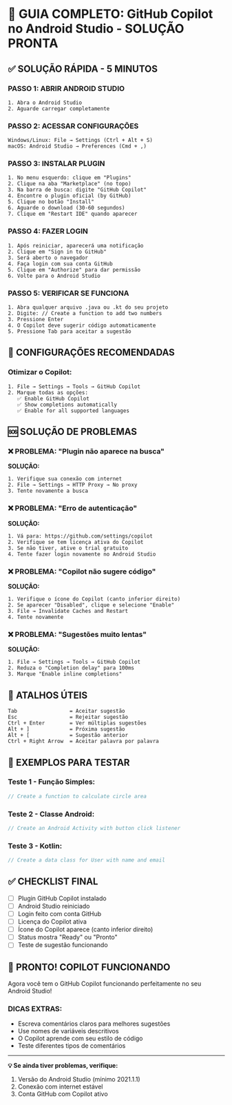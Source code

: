 # 🚀 GUIA COMPLETO: GitHub Copilot no Android Studio - SOLUÇÃO PRONTA

## ✅ SOLUÇÃO RÁPIDA - 5 MINUTOS

### PASSO 1: ABRIR ANDROID STUDIO
```
1. Abra o Android Studio
2. Aguarde carregar completamente
```

### PASSO 2: ACESSAR CONFIGURAÇÕES
```
Windows/Linux: File → Settings (Ctrl + Alt + S)
macOS: Android Studio → Preferences (Cmd + ,)
```

### PASSO 3: INSTALAR PLUGIN
```
1. No menu esquerdo: clique em "Plugins"
2. Clique na aba "Marketplace" (no topo)
3. Na barra de busca: digite "GitHub Copilot"
4. Encontre o plugin oficial (by GitHub)
5. Clique no botão "Install"
6. Aguarde o download (30-60 segundos)
7. Clique em "Restart IDE" quando aparecer
```

### PASSO 4: FAZER LOGIN
```
1. Após reiniciar, aparecerá uma notificação
2. Clique em "Sign in to GitHub"
3. Será aberto o navegador
4. Faça login com sua conta GitHub
5. Clique em "Authorize" para dar permissão
6. Volte para o Android Studio
```

### PASSO 5: VERIFICAR SE FUNCIONA
```
1. Abra qualquer arquivo .java ou .kt do seu projeto
2. Digite: // Create a function to add two numbers
3. Pressione Enter
4. O Copilot deve sugerir código automaticamente
5. Pressione Tab para aceitar a sugestão
```

## 🔧 CONFIGURAÇÕES RECOMENDADAS

### Otimizar o Copilot:
```
1. File → Settings → Tools → GitHub Copilot
2. Marque todas as opções:
   ✅ Enable GitHub Copilot
   ✅ Show completions automatically  
   ✅ Enable for all supported languages
```

## 🆘 SOLUÇÃO DE PROBLEMAS

### ❌ PROBLEMA: "Plugin não aparece na busca"
**SOLUÇÃO:**
```
1. Verifique sua conexão com internet
2. File → Settings → HTTP Proxy → No proxy
3. Tente novamente a busca
```

### ❌ PROBLEMA: "Erro de autenticação"
**SOLUÇÃO:**
```
1. Vá para: https://github.com/settings/copilot
2. Verifique se tem licença ativa do Copilot
3. Se não tiver, ative o trial gratuito
4. Tente fazer login novamente no Android Studio
```

### ❌ PROBLEMA: "Copilot não sugere código"
**SOLUÇÃO:**
```
1. Verifique o ícone do Copilot (canto inferior direito)
2. Se aparecer "Disabled", clique e selecione "Enable"
3. File → Invalidate Caches and Restart
4. Tente novamente
```

### ❌ PROBLEMA: "Sugestões muito lentas"
**SOLUÇÃO:**
```
1. File → Settings → Tools → GitHub Copilot
2. Reduza o "Completion delay" para 100ms
3. Marque "Enable inline completions"
```

## 🎯 ATALHOS ÚTEIS

```
Tab                 = Aceitar sugestão
Esc                 = Rejeitar sugestão
Ctrl + Enter        = Ver múltiplas sugestões
Alt + ]             = Próxima sugestão
Alt + [             = Sugestão anterior
Ctrl + Right Arrow  = Aceitar palavra por palavra
```

## 🧪 EXEMPLOS PARA TESTAR

### Teste 1 - Função Simples:
```java
// Create a function to calculate circle area
```

### Teste 2 - Classe Android:
```java
// Create an Android Activity with button click listener
```

### Teste 3 - Kotlin:
```kotlin
// Create a data class for User with name and email
```

## ✅ CHECKLIST FINAL

- [ ] Plugin GitHub Copilot instalado
- [ ] Android Studio reiniciado  
- [ ] Login feito com conta GitHub
- [ ] Licença do Copilot ativa
- [ ] Ícone do Copilot aparece (canto inferior direito)
- [ ] Status mostra "Ready" ou "Pronto"
- [ ] Teste de sugestão funcionando

## 🎉 PRONTO! COPILOT FUNCIONANDO

Agora você tem o GitHub Copilot funcionando perfeitamente no seu Android Studio!

### DICAS EXTRAS:
- Escreva comentários claros para melhores sugestões
- Use nomes de variáveis descritivos
- O Copilot aprende com seu estilo de código
- Teste diferentes tipos de comentários

---
**💡 Se ainda tiver problemas, verifique:**
1. Versão do Android Studio (mínimo 2021.1.1)
2. Conexão com internet estável
3. Conta GitHub com Copilot ativo